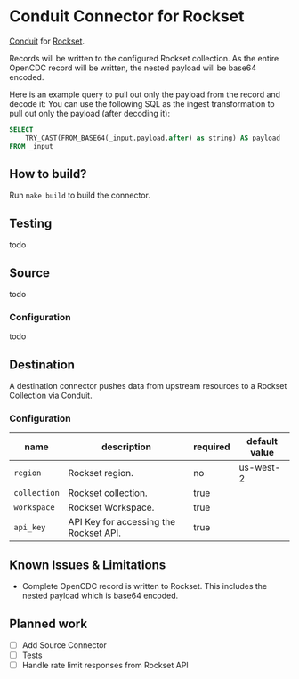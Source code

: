 # Conduit Connector for Rockset
[Conduit](https://conduit.io) for [Rockset](https://rockset.com).

Records will be written to the configured Rockset collection. As the entire OpenCDC record will be written, the nested
payload will be base64 encoded.

Here is an example query to pull out only the payload from the record and decode it:
You can use the following SQL as the ingest transformation to pull out only the payload (after decoding it):
```sql
SELECT
    TRY_CAST(FROM_BASE64(_input.payload.after) as string) AS payload
FROM _input
```

## How to build?
Run `make build` to build the connector.

## Testing
todo

## Source
todo

### Configuration
todo

## Destination
A destination connector pushes data from upstream resources to a Rockset Collection via Conduit.

### Configuration

| name         | description                            | required | default value |
|--------------|----------------------------------------|----------|---------------|
| `region`     | Rockset region.                        | no       | us-west-2     |
| `collection` | Rockset collection.                    | true     |               |
| `workspace`  | Rockset Workspace.                     | true     |               |
| `api_key`    | API Key for accessing the Rockset API. | true     |               |

## Known Issues & Limitations
* Complete OpenCDC record is written to Rockset. This includes the nested payload which is base64 encoded.

## Planned work
- [ ] Add Source Connector
- [ ] Tests
- [ ] Handle rate limit responses from Rockset API
